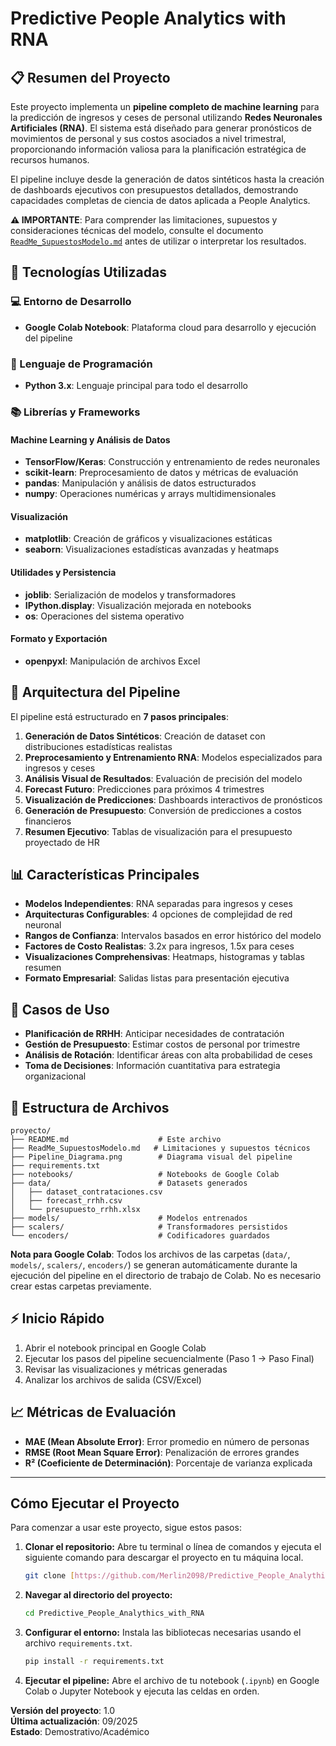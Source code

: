 # Predictive People Analytics with RNA

## 📋 Resumen del Proyecto

Este proyecto implementa un **pipeline completo de machine learning** para la predicción de ingresos y ceses de personal utilizando **Redes Neuronales Artificiales (RNA)**. El sistema está diseñado para generar pronósticos de movimientos de personal y sus costos asociados a nivel trimestral, proporcionando información valiosa para la planificación estratégica de recursos humanos.

El pipeline incluye desde la generación de datos sintéticos hasta la creación de dashboards ejecutivos con presupuestos detallados, demostrando capacidades completas de ciencia de datos aplicada a People Analytics.

**⚠️ IMPORTANTE**: Para comprender las limitaciones, supuestos y consideraciones técnicas del modelo, consulte el documento [`ReadMe_SupuestosModelo.md`](./ReadMe_SupuestosModelo.md) antes de utilizar o interpretar los resultados.

## 🚀 Tecnologías Utilizadas

### 💻 Entorno de Desarrollo
- **Google Colab Notebook**: Plataforma cloud para desarrollo y ejecución del pipeline

### 🐍 Lenguaje de Programación
- **Python 3.x**: Lenguaje principal para todo el desarrollo

### 📚 Librerías y Frameworks

#### Machine Learning y Análisis de Datos
- **TensorFlow/Keras**: Construcción y entrenamiento de redes neuronales
- **scikit-learn**: Preprocesamiento de datos y métricas de evaluación
- **pandas**: Manipulación y análisis de datos estructurados
- **numpy**: Operaciones numéricas y arrays multidimensionales

#### Visualización
- **matplotlib**: Creación de gráficos y visualizaciones estáticas
- **seaborn**: Visualizaciones estadísticas avanzadas y heatmaps

#### Utilidades y Persistencia
- **joblib**: Serialización de modelos y transformadores
- **IPython.display**: Visualización mejorada en notebooks
- **os**: Operaciones del sistema operativo

#### Formato y Exportación
- **openpyxl**: Manipulación de archivos Excel

## 🔧 Arquitectura del Pipeline

El pipeline está estructurado en **7 pasos principales**:

1. **Generación de Datos Sintéticos**: Creación de dataset con distribuciones estadísticas realistas
2. **Preprocesamiento y Entrenamiento RNA**: Modelos especializados para ingresos y ceses
3. **Análisis Visual de Resultados**: Evaluación de precisión del modelo
4. **Forecast Futuro**: Predicciones para próximos 4 trimestres
5. **Visualización de Predicciones**: Dashboards interactivos de pronósticos
6. **Generación de Presupuesto**: Conversión de predicciones a costos financieros
7. **Resumen Ejecutivo**: Tablas de visualización para el presupuesto proyectado de HR

## 📊 Características Principales

- **Modelos Independientes**: RNA separadas para ingresos y ceses
- **Arquitecturas Configurables**: 4 opciones de complejidad de red neuronal
- **Rangos de Confianza**: Intervalos basados en error histórico del modelo
- **Factores de Costo Realistas**: 3.2x para ingresos, 1.5x para ceses
- **Visualizaciones Comprehensivas**: Heatmaps, histogramas y tablas resumen
- **Formato Empresarial**: Salidas listas para presentación ejecutiva

## 🎯 Casos de Uso

- **Planificación de RRHH**: Anticipar necesidades de contratación
- **Gestión de Presupuesto**: Estimar costos de personal por trimestre
- **Análisis de Rotación**: Identificar áreas con alta probabilidad de ceses
- **Toma de Decisiones**: Información cuantitativa para estrategia organizacional

## 📁 Estructura de Archivos

```
proyecto/
├── README.md                    # Este archivo
├── ReadMe_SupuestosModelo.md   # Limitaciones y supuestos técnicos
├── Pipeline_Diagrama.png        # Diagrama visual del pipeline
├── requirements.txt
├── notebooks/                   # Notebooks de Google Colab
├── data/                        # Datasets generados
│   ├── dataset_contrataciones.csv
│   ├── forecast_rrhh.csv
│   └── presupuesto_rrhh.xlsx
├── models/                      # Modelos entrenados
├── scalers/                     # Transformadores persistidos
└── encoders/                    # Codificadores guardados
```

**Nota para Google Colab**: Todos los archivos de las carpetas (`data/`, `models/`, `scalers/`, `encoders/`) se generan automáticamente durante la ejecución del pipeline en el directorio de trabajo de Colab. No es necesario crear estas carpetas previamente.

## ⚡ Inicio Rápido

1. Abrir el notebook principal en Google Colab
2. Ejecutar los pasos del pipeline secuencialmente (Paso 1 → Paso Final)
3. Revisar las visualizaciones y métricas generadas
4. Analizar los archivos de salida (CSV/Excel)

## 📈 Métricas de Evaluación

- **MAE (Mean Absolute Error)**: Error promedio en número de personas
- **RMSE (Root Mean Square Error)**: Penalización de errores grandes
- **R² (Coeficiente de Determinación)**: Porcentaje de varianza explicada

---

## Cómo Ejecutar el Proyecto

Para comenzar a usar este proyecto, sigue estos pasos:

1.  **Clonar el repositorio:**
    Abre tu terminal o línea de comandos y ejecuta el siguiente comando para descargar el proyecto en tu máquina local.
    ```bash
    git clone [https://github.com/Merlin2098/Predictive_People_Analythics_with_RNA.git](https://github.com/Merlin2098/Predictive_People_Analythics_with_RNA.git)
    ```

2.  **Navegar al directorio del proyecto:**
    ```bash
    cd Predictive_People_Analythics_with_RNA
    ```

3.  **Configurar el entorno:**
    Instala las bibliotecas necesarias usando el archivo `requirements.txt`.
    ```bash
    pip install -r requirements.txt
    ```

4.  **Ejecutar el pipeline:**
    Abre el archivo de tu notebook (`.ipynb`) en Google Colab o Jupyter Notebook y ejecuta las celdas en orden.


**Versión del proyecto**: 1.0  
**Última actualización**: 09/2025  
**Estado**: Demostrativo/Académico